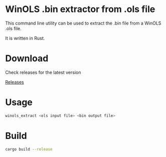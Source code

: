 # WinOLS .bin extractor from .ols file

This command line utility can be used to extract the .bin file from a WinOLS .ols file.

It is written in Rust.

# Download
Check releases for the latest version

[Releases](https://github.com/ArendJanKramer/WinOls-.bin-extractor-from-.ols/releases/)

# Usage
```bash
winols_extract <ols input file> <bin output file>
```

# Build
```bash
cargo build --release
```

